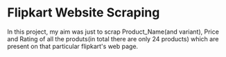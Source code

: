 # Flipkart Website Scraping
In this project, my aim was just to scrap Product_Name(and variant), Price and Rating of all the produts(in total there are only 24 products) which are present on that particular flipkart's web page.
